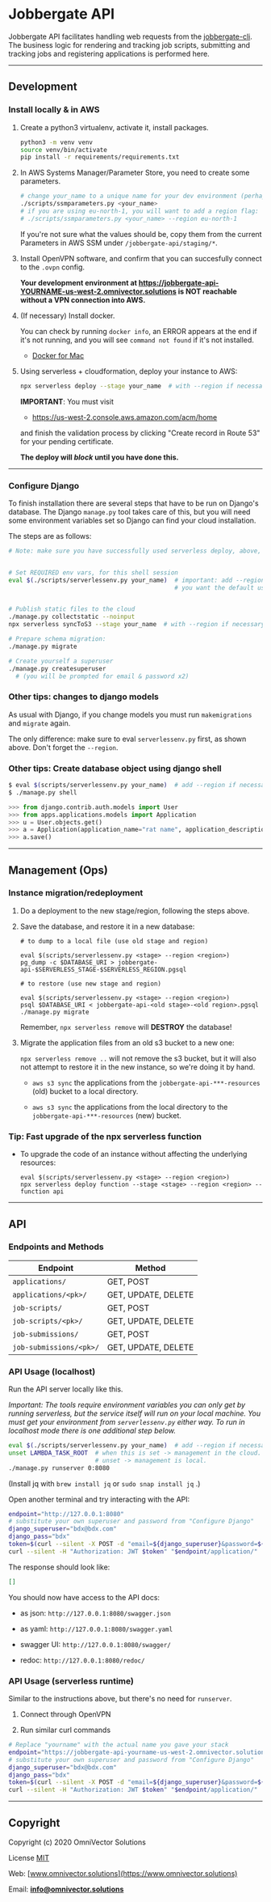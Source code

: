 # Jobbergate API

Jobbergate API facilitates handling web requests from the
[jobbergate-cli](https://github.com/omnivector-solutions/jobbergate-cli). The
business logic for rendering and tracking job scripts, submitting and
tracking jobs and registering applications is performed here.

---

## Development

### Install locally & in AWS

1. Create a python3 virtualenv, activate it, install packages.

    ```bash
    python3 -m venv venv
    source venv/bin/activate
    pip install -r requirements/requirements.txt
    ```

1. In AWS Systems Manager/Parameter Store, you need to create some parameters.

    ```bash
    # change your_name to a unique name for your dev environment (perhaps your first name?)
    ./scripts/ssmparameters.py <your_name>
    # if you are using eu-north-1, you will want to add a region flag:
    # ./scripts/ssmparameters.py <your_name> --region eu-north-1
    ```

    If you're not sure what the values should be, copy them from the current
    Parameters in AWS SSM under `/jobbergate-api/staging/*`.

1. Install OpenVPN software, and confirm that you can succesfully connect to the `.ovpn` config.

   **Your development environment at https://jobbergate-api-YOURNAME-us-west-2.omnivector.solutions is NOT reachable without a VPN connection into AWS.**

1. (If necessary) Install docker.

    You can check by running `docker info`, an ERROR appears at the end if
    it's not running, and you will see `command not found` if it's not
    installed.

    - [Docker for Mac](https://docs.docker.com/docker-for-mac/install/)

1. Using serverless + cloudformation, deploy your instance to AWS:

    ```bash
    npx serverless deploy --stage your_name  # with --region if necessary
    ```

    **IMPORTANT**: You must visit

    - https://us-west-2.console.aws.amazon.com/acm/home

    and finish the validation
    process by clicking "Create record in Route 53" for your pending certificate.

    **The deploy will *block* until you have done this.**

---

### Configure Django

To finish installation there are several steps that have to be run on Django's database.
The Django `manage.py` tool takes care of this, but you will need some environment variables
set so Django can find your cloud installation.

The steps are as follows:

```bash
# Note: make sure you have successfully used serverless deploy, above, or this will fail


# Set REQUIRED env vars, for this shell session
eval $(./scripts/serverlessenv.py your_name)  # important: add --region eu-north-1 unless
                                              # you want the default us-west-2!


# Publish static files to the cloud
./manage.py collectstatic --noinput
npx serverless syncToS3 --stage your_name  # with --region if necessary

# Prepare schema migration:
./manage.py migrate

# Create yourself a superuser
./manage.py createsuperuser
  # (you will be prompted for email & password x2)
```

### Other tips: changes to django models

As usual with Django, if you change models you must run `makemigrations` and `migrate` again.

The only difference: make sure to eval `serverlessenv.py` first, as shown above. Don't forget the `--region`.


### Other tips: Create database object using django shell

```bash
$ eval $(scripts/serverlessenv.py your_name)  # add --region if necessary
$ ./manage.py shell
```

```python
>>> from django.contrib.auth.models import User
>>> from apps.applications.models import Application
>>> u = User.objects.get()
>>> a = Application(application_name="rat name", application_description="rat desc", application_location="rat location", application_owner=u)
>>> a.save()
```

---
## Management (Ops)

### Instance migration/redeployment

1. Do a deployment to the new stage/region, following the steps above.

1. Save the database, and restore it in a new database:

    ```#!bash
    # to dump to a local file (use old stage and region)

    eval $(scripts/serverlessenv.py <stage> --region <region>)
    pg_dump -c $DATABASE_URI > jobbergate-api-$SERVERLESS_STAGE-$SERVERLESS_REGION.pgsql
    ```

    ```#!bash
    # to restore (use new stage and region)

    eval $(scripts/serverlessenv.py <stage> --region <region>)
    psql $DATABASE_URI < jobbergate-api-<old stage>-<old region>.pgsql
    ./manage.py migrate
    ```

    Remember, `npx serverless remove` will **DESTROY** the database!

1. Migrate the application files from an old s3 bucket to a new one:

   `npx serverless remove ..` will not remove the s3 bucket, but it will also
   not attempt to restore it in the new instance, so we're doing it by hand.

   - `aws s3 sync` the applications from the `jobbergate-api-***-resources`
     (old) bucket to a local directory.

   - `aws s3 sync` the applications from the local directory to the
     `jobbergate-api-***-resources` (new) bucket.


### Tip: Fast upgrade of the npx serverless function

- To upgrade the code of an instance without affecting the underlying resources:

    ```#!bash
    eval $(scripts/serverlessenv.py <stage> --region <region>)
    npx serverless deploy function --stage <stage> --region <region> --function api
    ```

---

## API

### Endpoints and Methods

| Endpoint                | Method              |
| ----------------------- | ------------------- |
| `applications/`         | GET, POST           |
| `applications/<pk>/`    | GET, UPDATE, DELETE |
| `job-scripts/`          | GET, POST           |
| `job-scripts/<pk>/`     | GET, UPDATE, DELETE |
| `job-submissions/`      | GET, POST           |
| `job-submissions/<pk>/` | GET, UPDATE, DELETE |

### API Usage (localhost)

Run the API server locally like this.

_Important: The tools require environment
variables you can only get by running serverless, but the service itself will
run on your local machine. You must get your environment from `serverlessenv.py`
either way. To run in localhost mode there is one additional step below._


```bash
eval $(./scripts/serverlessenv.py your_name)  # add --region if necessary
unset LAMBDA_TASK_ROOT  # when this is set -> management in the cloud.
                        # unset -> management is local.
./manage.py runserver 0:8080
```

(Install jq with `brew install jq` or `sudo snap install jq` .)

Open another terminal and try interacting with the API:

```bash
endpoint="http://127.0.0.1:8080"
# substitute your own superuser and password from "Configure Django"
django_superuser="bdx@bdx.com"
django_pass="bdx"
token=$(curl --silent -X POST -d "email=${django_superuser}&password=${django_pass}" "$endpoint/api-token-auth/" | jq -r '.token')
curl --silent -H "Authorization: JWT $token" "$endpoint/application/" | jq
```

The response should look like:

```json
[]
```
You should now have access to the API docs:

- as json: `http://127.0.0.1:8080/swagger.json`

- as yaml: `http://127.0.0.1:8080/swagger.yaml`

- swagger UI: `http://127.0.0.1:8080/swagger/`

- redoc: `http://127.0.0.1:8080/redoc/`

### API Usage (serverless runtime)

Similar to the instructions above, but there's no need for `runserver`.

1. Connect through OpenVPN

2. Run similar curl commands

```bash
# Replace "yourname" with the actual name you gave your stack
endpoint="https://jobbergate-api-yourname-us-west-2.omnivector.solutions"
# substitute your own superuser and password from "Configure Django"
django_superuser="bdx@bdx.com"
django_pass="bdx"
token=$(curl --silent -X POST -d "email=${django_superuser}&password=${django_pass}" "$endpoint/api-token-auth/" | jq -r '.token')
curl --silent -H "Authorization: JWT $token" "$endpoint/application/" | jq
```

----

## Copyright

Copyright (c) 2020 OmniVector Solutions

License [MIT](LICENSE)

Web: [www.omnivector.solutions](https://www.omnivector.solutions)

Email: **<info@omnivector.solutions>**
